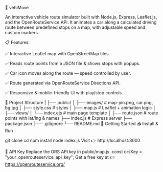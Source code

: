 🚗 vehiMove



An interactive vehicle route simulator built with Node.js, Express, Leaflet.js, and the OpenRouteService API.
It animates a car along a calculated driving route between predefined stops on a map, with adjustable speed and custom markers.

📋 Features

✅ Interactive Leaflet map with OpenStreetMap tiles.

✅ Reads route points from a JSON file & shows stops with popups.

✅ Car icon moves along the route — speed controlled by user.

✅ Route generated via OpenRouteService Directions API.

✅ Responsive & mobile-friendly UI with play/stop controls.

📂 Project Structure
|
├── public/
│   ├── images/            # map-pin.png, car.png, bg.jpg
│   ├── style.css          # styles
│   ├── map.js             # Leaflet + animation logic
│
├── views/
│   └── index.ejs          # main page template
│
├── route.json             # route points with lat/lng & names
├── index.js               # Express server
├── package.json
├── .gitignore
└── README.md
🚀 Getting Started
📥 Install & Run


git clone <your-repo-url>
cd <your-repo>
npm install
node index.js
Visit 👉 http://localhost:3000

🔑 API Key
Replace the ORS API key in public/map.js:
const orsKey = "your_openrouteservice_api_key";
Get a free key at 👉 https://openrouteservice.org/

